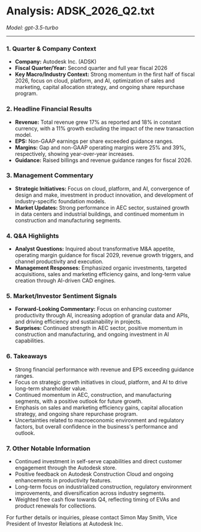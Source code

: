 # Analysis: ADSK_2026_Q2.txt

*Model: gpt-3.5-turbo*

---

### 1. Quarter & Company Context
- **Company:** Autodesk Inc. (ADSK)
- **Fiscal Quarter/Year:** Second quarter and full year fiscal 2026
- **Key Macro/Industry Context:** Strong momentum in the first half of fiscal 2026, focus on cloud, platform, and AI, optimization of sales and marketing, capital allocation strategy, and ongoing share repurchase program.

### 2. Headline Financial Results
- **Revenue:** Total revenue grew 17% as reported and 18% in constant currency, with a 11% growth excluding the impact of the new transaction model.
- **EPS:** Non-GAAP earnings per share exceeded guidance ranges.
- **Margins:** Gap and non-GAAP operating margins were 25% and 39%, respectively, showing year-over-year increases.
- **Guidance:** Raised billings and revenue guidance ranges for fiscal 2026.

### 3. Management Commentary
- **Strategic Initiatives:** Focus on cloud, platform, and AI, convergence of design and make, investment in product innovation, and development of industry-specific foundation models.
- **Market Updates:** Strong performance in AEC sector, sustained growth in data centers and industrial buildings, and continued momentum in construction and manufacturing segments.

### 4. Q&A Highlights
- **Analyst Questions:** Inquired about transformative M&A appetite, operating margin guidance for fiscal 2029, revenue growth triggers, and channel productivity and execution.
- **Management Responses:** Emphasized organic investments, targeted acquisitions, sales and marketing efficiency gains, and long-term value creation through AI-driven CAD engines.

### 5. Market/Investor Sentiment Signals
- **Forward-Looking Commentary:** Focus on enhancing customer productivity through AI, increasing adoption of granular data and APIs, and driving efficiency and sustainability in projects.
- **Surprises:** Continued strength in AEC sector, positive momentum in construction and manufacturing, and ongoing investment in AI capabilities.

### 6. Takeaways
- Strong financial performance with revenue and EPS exceeding guidance ranges.
- Focus on strategic growth initiatives in cloud, platform, and AI to drive long-term shareholder value.
- Continued momentum in AEC, construction, and manufacturing segments, with a positive outlook for future growth.
- Emphasis on sales and marketing efficiency gains, capital allocation strategy, and ongoing share repurchase program.
- Uncertainties related to macroeconomic environment and regulatory factors, but overall confidence in the business's performance and outlook.

### 7. Other Notable Information
- Continued investment in self-serve capabilities and direct customer engagement through the Autodesk store.
- Positive feedback on Autodesk Construction Cloud and ongoing enhancements in productivity features.
- Long-term focus on industrialized construction, regulatory environment improvements, and diversification across industry segments.
- Weighted free cash flow towards Q4, reflecting timing of EVAs and product renewals for collections.

For further details or inquiries, please contact Simon May Smith, Vice President of Investor Relations at Autodesk Inc.